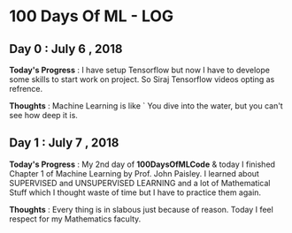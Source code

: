 # 100 Days Of ML - LOG

## Day 0 : July 6 , 2018
 
**Today's Progress** : I have setup Tensorflow but now I have to develope some skills to start work on project. So Siraj Tensorflow videos opting as refrence.

**Thoughts** : Machine Learning is like 
` You dive into the water, but you can't see how deep it is.

## Day 1 : July 7 , 2018

**Today's Progress** : My 2nd day of **100DaysOfMLCode** & today I finished Chapter 1 of Machine Learning by Prof. John Paisley. I learned about SUPERVISED and UNSUPERVISED LEARNING and a lot of Mathematical Stuff which I thought waste of time but I have to practice them again.

**Thoughts** : Every thing is in slabous just because of reason. Today I feel respect for my Mathematics faculty.

